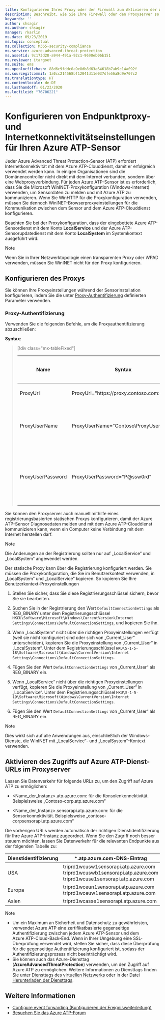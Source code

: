 ```yaml
---
title: Konfigurieren Ihres Proxy oder der Firewall zum Aktivieren der Azure ATP-Kommunikation mit dem Sensor | Microsoft-Dokumentation
description: Beschreibt, wie Sie Ihre Firewall oder den Proxyserver so einrichten, um die Kommunikation zwischen dem Azure ATP-Clouddienst und den Azure ATP-Sensoren zuzulassen.
keywords: ''
author: shsagir
ms.author: shsagir
manager: rkarlin
ms.date: 09/23/2019
ms.topic: conceptual
ms.collection: M365-security-compliance
ms.service: azure-advanced-threat-protection
ms.assetid: 9c173d28-a944-491a-92c1-9690eb06b151
ms.reviewer: itargoet
ms.suite: ems
ms.openlocfilehash: 88d6c9fddc0a9e8db8d63a64618b7ab9c14a092f
ms.sourcegitcommit: 1a0cc214568bf12041d11e037dfe56a8d9e707c2
ms.translationtype: HT
ms.contentlocale: de-DE
ms.lasthandoff: 01/23/2020
ms.locfileid: "76706221"
---
```

# <a name="configure-endpoint-proxy-and-internet-connectivity-settings-for-your-azure-atp-sensor"></a>Konfigurieren von Endpunktproxy- und Internetkonnektivitätseinstellungen für Ihren Azure ATP-Sensor

Jeder Azure Advanced Threat Protection-Sensor (ATP) erfordert Internetkonnektivität mit dem Azure ATP-Clouddienst, damit er erfolgreich verwendet werden kann. In einigen Organisationen sind die Domänencontroller nicht direkt mit dem Internet verbunden, sondern über eine Webproxyverbindung. Für jeden Azure ATP-Sensor ist es erforderlich, dass Sie die Microsoft WinINET-Proxykonfiguration (Windows-Internet) verwenden, um Sensordaten zu melden und mit Azure ATP zu kommunizieren. Wenn Sie WinHTTP für die Proxykonfiguration verwenden, müssen Sie dennoch WinINET-Browserproxyeinstellungen für die Kommunikation zwischen dem Sensor und dem Azure ATP-Clouddienst konfigurieren.

Beachten Sie bei der Proxykonfiguration, dass der eingebettete Azure ATP-Sensordienst mit dem Konto **LocalService** und der Azure ATP-Sensorupdatedienst mit dem Konto **LocalSystem** im Systemkontext ausgeführt wird.

> [!NOTE]
> Wenn Sie in Ihrer Netzwerktopologie einen transparenten Proxy oder WPAD verwenden, müssen Sie WinINET nicht für den Proxy konfigurieren.

## <a name="configure-the-proxy"></a>Konfigurieren des Proxys

Sie können Ihre Proxyeinstellungen während der Sensorinstallation konfigurieren, indem Sie die unter [Proxy-Authentifizierung](https://docs.microsoft.com/azure-advanced-threat-protection/atp-silent-installation#proxy-authentication) definierten Parameter verwenden.

### <a name="proxy-authentication"></a>Proxy-Authentifizierung

Verwenden Sie die folgenden Befehle, um die Proxyauthentifizierung abzuschließen:

**Syntax**:

> [!div class="mx-tableFixed"]
>
> |Name|Syntax|Erforderlich für die unbeaufsichtigte Installation?|Beschreibung|
> |-------------|----------|---------|---------|
> |ProxyUrl|ProxyUrl="https\://proxy.contoso.com:8080"|Nein|Gibt die ProxyUrl und die Portnummer für den Azure ATP Sensor an.|
> |ProxyUserName|ProxyUserName="Contoso\ProxyUser"|Nein|Wenn Ihr Proxydienst eine Authentifizierung erfordert, geben Sie einen Benutzernamen im Format „DOMÄNE\Benutzer“ an.|
> |ProxyUserPassword|ProxyUserPassword="P@ssw0rd"|Nein|Gibt das Kennwort für den Proxybenutzernamen an. *Anmeldeinformationen werden verschlüsselt und lokal vom Azure ATP-Sensor gespeichert.|

Sie können den Proxyserver auch manuell mithilfe eines registrierungsbasierten statischen Proxys konfigurieren, damit der Azure ATP-Sensor Diagnosedaten melden und mit dem Azure ATP-Clouddienst kommunizieren kann, wenn ein Computer keine Verbindung mit dem Internet herstellen darf.

> [!NOTE]
> Die Änderungen an der Registrierung sollten nur auf „LocalService“ und „LocalSystem“ angewendet werden.

Der statische Proxy kann über die Registrierung konfiguriert werden. Sie müssen die Proxykonfiguration, die Sie im Benutzerkontext verwenden, in „LocalSystem“ und „LocalService“ kopieren. So kopieren Sie Ihre Benutzerkontext-Proxyeinstellungen

1. Stellen Sie sicher, dass Sie diese Registrierungsschlüssel sichern, bevor Sie sie bearbeiten.

1. Suchen Sie in der Registrierung den Wert `DefaultConnectionSettings` als REG_BINARY unter dem Registrierungsschlüssel `HKCU\Software\Microsoft\Windows\CurrentVersion\Internet Settings\Connections\DefaultConnectionSettings`, und kopieren Sie ihn.

1. Wenn „LocalSystem“ nicht über die richtigen Proxyeinstellungen verfügt (weil sie nicht konfiguriert sind oder sich von „Current_User“ unterscheiden), kopieren Sie die Proxyeinstellung von „Current_User“ in „LocalSystem“. Unter dem Registrierungsschlüssel `HKU\S-1-5-18\Software\Microsoft\Windows\CurrentVersion\Internet Settings\Connections\DefaultConnectionSettings`.

1. Fügen Sie den Wert `DefaultConnectionSettings` von „Current_User“ als REG_BINARY ein.

1. Wenn „LocalService“ nicht über die richtigen Proxyeinstellungen verfügt, kopieren Sie die Proxyeinstellung von „Current_User“ in „LocalService“. Unter dem Registrierungsschlüssel `HKU\S-1-5-19\Software\Microsoft\Windows\CurrentVersion\Internet Settings\Connections\DefaultConnectionSettings`.

1. Fügen Sie den Wert `DefaultConnectionSettings` von „Current_User“ als REG_BINARY ein.

> [!NOTE]
> Dies wirkt sich auf alle Anwendungen aus, einschließlich der Windows-Dienste, die WinINET mit „LocalService“- und „LocalSystem“-Kontext verwenden.

## <a name="enable-access-to-azure-atp-service-urls-in-the-proxy-server"></a>Aktivieren des Zugriffs auf Azure ATP-Dienst-URLs im Proxyserver

Lassen Sie Datenverkehr für folgende URLs zu, um den Zugriff auf Azure ATP zu ermöglichen:

- \<Name_der_Instanz>.atp.azure.com: für die Konsolenkonnektivität. Beispielsweise „Contoso-corp.atp.azure.com“

- \<Name_der_Instanz>.sensorapi.atp.azure.com: für die Sensorkonnektivität. Beispielsweise „contoso-corpsensorapi.atp.azure.com“

Die vorherigen URLs werden automatisch der richtigen Dienstidentifizierung für Ihre Azure ATP-Instanz zugeordnet. Wenn Sie den Zugriff noch besser steuern möchten, lassen Sie Datenverkehr für die relevanten Endpunkte aus der folgenden Tabelle zu:

|Dienstidentifizierung|*.atp.azure.com-DNS-Eintrag|
|----|----|
|USA |triprd1wcusw1sensorapi.atp.azure.com<br>triprd1wcuswb1sensorapi.atp.azure.com<br>triprd1wcuse1sensorapi.atp.azure.com|
|Europa|triprd1wceun1sensorapi.atp.azure.com<br>triprd1wceuw1sensorapi.atp.azure.com|
|Asien|triprd1wcasse1sensorapi.atp.azure.com|

> [!NOTE]
>
> - Um ein Maximum an Sicherheit und Datenschutz zu gewährleisten, verwendet Azure ATP eine zertifikatbasierte gegenseitige Authentifizierung zwischen jedem Azure ATP-Sensor und dem Azure ATP-Cloud-Back-End. Wenn in Ihrer Umgebung eine SSL-Überprüfung verwendet wird, stellen Sie sicher, dass diese Überprüfung für die gegenseitige Authentifizierung konfiguriert ist, sodass der Authentifizierungsprozess nicht beeinträchtigt wird.
> - Sie können auch das Azure-Diensttag (**AzureAdvancedThreatProtection**) verwenden, um den Zugriff auf Azure ATP zu ermöglichen. Weitere Informationen zu Diensttags finden Sie unter [Diensttags des virtuellen Netzwerks](https://docs.microsoft.com/azure/virtual-network/service-tags-overview) oder in der Datei [Herunterladen der Diensttags](https://www.microsoft.com/download/details.aspx?id=56519).

## <a name="see-also"></a>Weitere Informationen

- [Configure event forwarding (Konfigurieren der Ereignisweiterleitung)](configure-event-forwarding.md)
- [Besuchen Sie das Azure ATP-Forum](https://aka.ms/azureatpcommunity)
